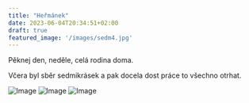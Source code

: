```yaml
---
title: "Heřmánek"
date: 2023-06-04T20:34:51+02:00
draft: true
featured_image: '/images/sedm4.jpg'
---
```


Pěknej den, neděle, celá rodina doma.

Včera byl sběr sedmikrásek a pak docela dost práce to všechno otrhat.

![Image](/images/sedm1.jpg)
![Image](/images/sedm2.jpg)
![Image](/images/sedm3.jpg)

